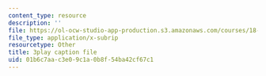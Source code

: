 ```yaml
---
content_type: resource
description: ''
file: https://ol-ocw-studio-app-production.s3.amazonaws.com/courses/18-03sc-differential-equations-fall-2011/01b6c7aac3e09c1a0b8f54ba42cf67c1_XDhJ8lVGbl8.srt
file_type: application/x-subrip
resourcetype: Other
title: 3play caption file
uid: 01b6c7aa-c3e0-9c1a-0b8f-54ba42cf67c1
---
```

